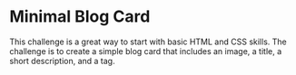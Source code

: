 # Minimal Blog Card

This challenge is a great way to start with basic HTML and CSS skills. The challenge is to create a simple blog card that includes an image, a title, a short description, and a tag.